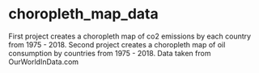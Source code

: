 # choropleth_map_data
First project creates a choropleth map of co2 emissions by each country from 1975 - 2018. 
Second project creates a choropleth map of oil consumption by countries from 1975 - 2018.
Data taken from OurWorldInData.com
